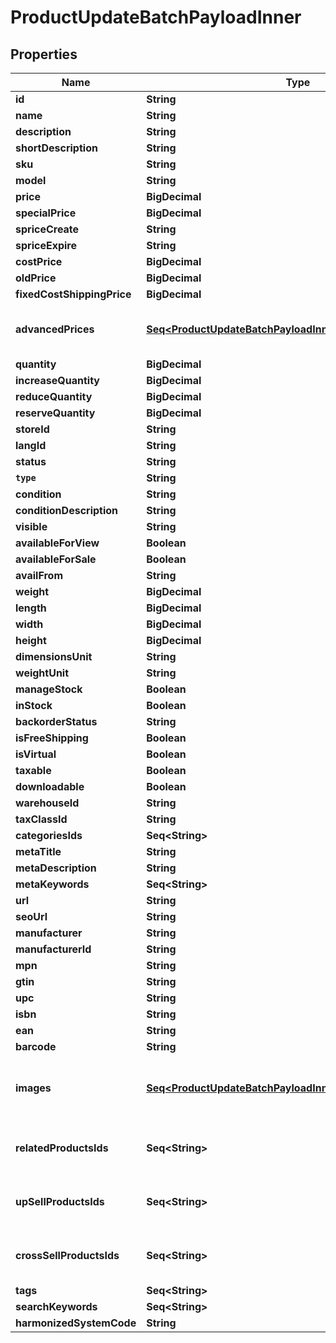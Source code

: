 

# ProductUpdateBatchPayloadInner


## Properties

Name | Type | Description | Notes
------------ | ------------- | ------------- | -------------
**id** | **String** |  | 
**name** | **String** |  |  [optional]
**description** | **String** |  |  [optional]
**shortDescription** | **String** |  |  [optional]
**sku** | **String** |  |  [optional]
**model** | **String** |  |  [optional]
**price** | **BigDecimal** |  |  [optional]
**specialPrice** | **BigDecimal** |  |  [optional]
**spriceCreate** | **String** |  |  [optional]
**spriceExpire** | **String** |  |  [optional]
**costPrice** | **BigDecimal** |  |  [optional]
**oldPrice** | **BigDecimal** |  |  [optional]
**fixedCostShippingPrice** | **BigDecimal** |  |  [optional]
**advancedPrices** | [**Seq&lt;ProductUpdateBatchPayloadInnerAdvancedPricesInner&gt;**](ProductUpdateBatchPayloadInnerAdvancedPricesInner.md) | If an empty array is passed, all entries will be deleted when the &#39;nested_items_update_behaviour&#39; parameter is set to &#39;replace&#39;. |  [optional]
**quantity** | **BigDecimal** |  |  [optional]
**increaseQuantity** | **BigDecimal** |  |  [optional]
**reduceQuantity** | **BigDecimal** |  |  [optional]
**reserveQuantity** | **BigDecimal** |  |  [optional]
**storeId** | **String** |  |  [optional]
**langId** | **String** |  |  [optional]
**status** | **String** |  |  [optional]
**`type`** | **String** |  |  [optional]
**condition** | **String** |  |  [optional]
**conditionDescription** | **String** |  |  [optional]
**visible** | **String** |  |  [optional]
**availableForView** | **Boolean** |  |  [optional]
**availableForSale** | **Boolean** |  |  [optional]
**availFrom** | **String** |  |  [optional]
**weight** | **BigDecimal** |  |  [optional]
**length** | **BigDecimal** |  |  [optional]
**width** | **BigDecimal** |  |  [optional]
**height** | **BigDecimal** |  |  [optional]
**dimensionsUnit** | **String** |  |  [optional]
**weightUnit** | **String** |  |  [optional]
**manageStock** | **Boolean** |  |  [optional]
**inStock** | **Boolean** |  |  [optional]
**backorderStatus** | **String** |  |  [optional]
**isFreeShipping** | **Boolean** |  |  [optional]
**isVirtual** | **Boolean** |  |  [optional]
**taxable** | **Boolean** |  |  [optional]
**downloadable** | **Boolean** |  |  [optional]
**warehouseId** | **String** |  |  [optional]
**taxClassId** | **String** |  |  [optional]
**categoriesIds** | **Seq&lt;String&gt;** |  |  [optional]
**metaTitle** | **String** |  |  [optional]
**metaDescription** | **String** |  |  [optional]
**metaKeywords** | **Seq&lt;String&gt;** |  |  [optional]
**url** | **String** |  |  [optional]
**seoUrl** | **String** |  |  [optional]
**manufacturer** | **String** |  |  [optional]
**manufacturerId** | **String** |  |  [optional]
**mpn** | **String** |  |  [optional]
**gtin** | **String** |  |  [optional]
**upc** | **String** |  |  [optional]
**isbn** | **String** |  |  [optional]
**ean** | **String** |  |  [optional]
**barcode** | **String** |  |  [optional]
**images** | [**Seq&lt;ProductUpdateBatchPayloadInnerImagesInner&gt;**](ProductUpdateBatchPayloadInnerImagesInner.md) | Property &#39;nested_items_update_behaviour&#39; does not apply. Specified items will be added to existing product images |  [optional]
**relatedProductsIds** | **Seq&lt;String&gt;** | If an empty array is passed, all entries will be deleted when the &#39;nested_items_update_behaviour&#39; parameter is set to &#39;replace&#39;. |  [optional]
**upSellProductsIds** | **Seq&lt;String&gt;** | If an empty array is passed, all entries will be deleted when the &#39;nested_items_update_behaviour&#39; parameter is set to &#39;replace&#39;. |  [optional]
**crossSellProductsIds** | **Seq&lt;String&gt;** | If an empty array is passed, all entries will be deleted when the &#39;nested_items_update_behaviour&#39; parameter is set to &#39;replace&#39;. |  [optional]
**tags** | **Seq&lt;String&gt;** |  |  [optional]
**searchKeywords** | **Seq&lt;String&gt;** |  |  [optional]
**harmonizedSystemCode** | **String** |  |  [optional]



